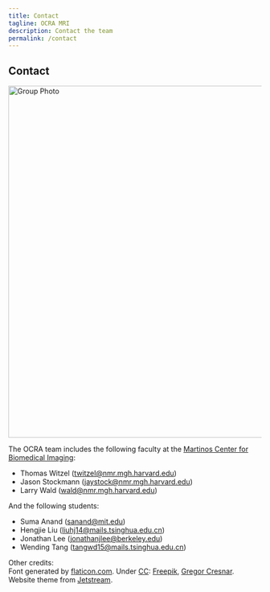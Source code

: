 ```yaml
---
title: Contact
tagline: OCRA MRI
description: Contact the team
permalink: /contact
---
```

## Contact
<img src="{{ site.github.url }}/assets/images/contact/group_photo.png" alt="Group Photo" width="700px"/>  

The OCRA team includes the following faculty at the [Martinos Center for Biomedical Imaging](https://www.martinos.org/):  
* Thomas Witzel (<twitzel@nmr.mgh.harvard.edu>) 
* Jason Stockmann (<jaystock@nmr.mgh.harvard.edu>)  
* Larry Wald (<wald@nmr.mgh.harvard.edu>)  

And the following students:  
* Suma Anand (<sanand@mit.edu>)  
* Hengjie Liu (<liuhj14@mails.tsinghua.edu.cn>)  
* Jonathan Lee (<jonathanjlee@berkeley.edu>) 
* Wending Tang (<tangwd15@mails.tsinghua.edu.cn>)  

Other credits:  
Font generated by [flaticon.com](http://www.flaticon.com). Under [CC](http://creativecommons.org/licenses/by/3.0/): 
[Freepik](http://www.freepik.com), [Gregor Cresnar](https://www.flaticon.com/authors/gregor-cresnar). Website theme from [Jetstream](https://maltevesper.github.io/JetStream/).





